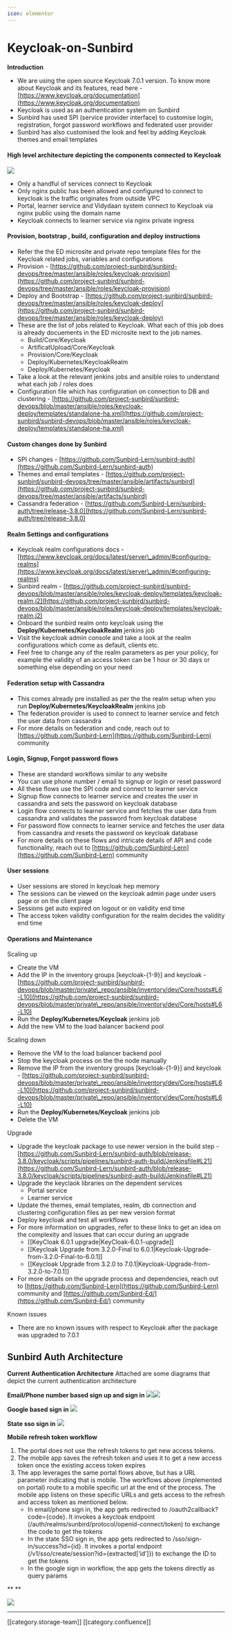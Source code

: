 ```yaml
---
icon: elementor
---
```


# Keycloak-on-Sunbird

**Introduction**

* We are using the open source Keycloak 7.0.1 version. To know more about Keycloak and its features, read here - [https://www.keycloak.org/documentation](https://www.keycloak.org/documentation)
* Keycloak is used as an authentication system on Sunbird
* Sunbird has used SPI (service provider interface) to customise login, registration, forgot password workflows and federated user provider
* Sunbird has also customised the look and feel by adding Keycloak themes and email templates

#### High level architecture depicting the components connected to Keycloak

![](../../../../../.gitbook/assets/image-20230114-150152.png)

* Only a handful of services connect to Keycloak
* Only nginx public has been allowed and configured to connect to keycloak is the traffic originates from outside VPC
* Portal, learner service and Vidydaan system connect to Keycloak via nginx public using the domain name
* Keycloak connects to learner service via nginx private ingress

#### Provision, bootstrap , build, configuration and deploy instructions

* Refer the the ED microsite and private repo template files for the Keycloak related jobs, variables and configurations
* Provision - [https://github.com/project-sunbird/sunbird-devops/tree/master/ansible/roles/keycloak-provision](https://github.com/project-sunbird/sunbird-devops/tree/master/ansible/roles/keycloak-provision)
* Deploy and Bootstrap - [https://github.com/project-sunbird/sunbird-devops/tree/master/ansible/roles/keycloak-deploy](https://github.com/project-sunbird/sunbird-devops/tree/master/ansible/roles/keycloak-deploy)
* These are the list of jobs related to Keycloak. What each of this job does is already docuements in the ED microsite next to the job names.
  * Build/Core/Keycloak
  * ArtificatUpload/Core/Keycloak
  * Provision/Core/Keycloak
  * Deploy/Kubernetes/KeycloakRealm
  * Deploy/Kubernetes/Keycloak
* Take a look at the relevant jenkins jobs and ansible roles to understand what each job / roles does
* Configuration file which has configuration on connection to DB and clustering - [https://github.com/project-sunbird/sunbird-devops/blob/master/ansible/roles/keycloak-deploy/templates/standalone-ha.xml](https://github.com/project-sunbird/sunbird-devops/blob/master/ansible/roles/keycloak-deploy/templates/standalone-ha.xml)

#### Custom changes done by Sunbird

* SPI changes - [https://github.com/Sunbird-Lern/sunbird-auth](https://github.com/Sunbird-Lern/sunbird-auth)
* Themes and email templates - [https://github.com/project-sunbird/sunbird-devops/tree/master/ansible/artifacts/sunbird](https://github.com/project-sunbird/sunbird-devops/tree/master/ansible/artifacts/sunbird)
* Cassandra federation - [https://github.com/Sunbird-Lern/sunbird-auth/tree/release-3.8.0](https://github.com/Sunbird-Lern/sunbird-auth/tree/release-3.8.0)

#### Realm Settings and configurations

* Keycloak realm configurations docs -[https://www.keycloak.org/docs/latest/server\_admin/#configuring-realms](https://www.keycloak.org/docs/latest/server\_admin/#configuring-realms)
* Sunbird realm - [https://github.com/project-sunbird/sunbird-devops/blob/master/ansible/roles/keycloak-deploy/templates/keycloak-realm.j2](https://github.com/project-sunbird/sunbird-devops/blob/master/ansible/roles/keycloak-deploy/templates/keycloak-realm.j2)
* Onboard the sunbird realm onto keycloak using the **Deploy/Kubernetes/KeycloakRealm** jenkins job
* Visit the keycloak admin console and take a look at the realm configurations which come as default, clients etc.
* Feel free to change any of the realm parameters as per your policy, for example the validity of an access token can be 1 hour or 30 days or something else depending on your need

#### Federation setup with Cassandra

* This comes already pre installed as per the the realm setup when you run **Deploy/Kubernetes/KeycloakRealm** jenkins job
* The federation provider is used to connect to learner service and fetch the user data from cassandra
* For more details on federation and code, reach out to [https://github.com/Sunbird-Lern](https://github.com/Sunbird-Lern) community

#### Login, Signup, Forgot password flows

* These are standard workflows similar to any website
* You can use phone number / email to signup or login or reset password
* All these flows use the SPI code and connect to learner service
* Signup flow connects to learner service and creates the user in cassandra and sets the password on keycloak database
* Login flow connects to learner service and fetches the user data from cassandra and validates the password from keycloak database
* For password flow connects to learner service and fetches the user data from cassandra and resets the password on keycloak database
* For more details on these flows and intricate details of API and code functionality, reach out to [https://github.com/Sunbird-Lern](https://github.com/Sunbird-Lern) community

#### User sessions

* User sessions are stored in keycloak hep memory
* The sessions can be viewed on the keycloak admin page under users page or on the client page
* Sessions get auto expired on logout or on validity end time
* The access token validity configuration for the realm decides the validity end time

#### Operations and Maintenance

Scaling up

* Create the VM
* Add the IP in the inventory groups \[keycloak-{1-9}] and keycloak - [https://github.com/project-sunbird/sunbird-devops/blob/master/private\_repo/ansible/inventory/dev/Core/hosts#L6-L10](https://github.com/project-sunbird/sunbird-devops/blob/master/private\_repo/ansible/inventory/dev/Core/hosts#L6-L10)
* Run the **Deploy/Kubernetes/Keycloak** jenkins job
* Add the new VM to the load balancer backend pool

Scaling down

* Remove the VM to the load balancer backend pool
* Stop the keycloak process on the the node manually
* Remove the IP from the inventory groups \[keycloak-{1-9}] and keycloak - [https://github.com/project-sunbird/sunbird-devops/blob/master/private\_repo/ansible/inventory/dev/Core/hosts#L6-L10](https://github.com/project-sunbird/sunbird-devops/blob/master/private\_repo/ansible/inventory/dev/Core/hosts#L6-L10)
* Run the **Deploy/Kubernetes/Keycloak** jenkins job
* Delete the VM

Upgrade

* Upgrade the keycloak package to use newer version in the build step - [https://github.com/Sunbird-Lern/sunbird-auth/blob/release-3.8.0/keycloak/scripts/pipelines/sunbird-auth-build/Jenkinsfile#L21](https://github.com/Sunbird-Lern/sunbird-auth/blob/release-3.8.0/keycloak/scripts/pipelines/sunbird-auth-build/Jenkinsfile#L21)
* Upgrade the keyclaok libraries on the dependent services
  * Portal service
  * Learner service
* Update the themes, email templates, realm, db connection and clustering configuration files as per new version format
* Deploy keycloak and test all workflows
* For more information on upgrades, refer to these links to get an idea on the complexity and issues that can occur during an upgrade
  * \[\[KeyCloak 6.0.1 upgrade|KeyCloak-6.0.1-upgrade]]
  * \[\[Keycloak Upgrade from 3.2.0-Final to 6.0.1|Keycloak-Upgrade-from-3.2.0-Final-to-6.0.1]]
  * \[\[Keycloak Upgrade from 3.2.0 to 7.0.1|Keycloak-Upgrade-from-3.2.0-to-7.0.1]]
* For more details on the upgrade process and dependencies, reach out to [https://github.com/Sunbird-Lern](https://github.com/Sunbird-Lern) community and [https://github.com/Sunbird-Ed/](https://github.com/Sunbird-Ed/) community

Known issues

* There are no known issues with respect to Keycloak after the package was upgraded to 7.0.1

## Sunbird Auth Architecture

**Current Authentication Architecture** Attached are some diagrams that depict the current authentication architecture

**Email/Phone number based sign up and sign in** ![](../../../../../.gitbook/assets/cbimage.png)![](<../../../../../.gitbook/assets/cbimage (1).png>)

**Google based sign in** ![](<../../../../../.gitbook/assets/cbimage (2).png>)

**State sso sign in** ![](<../../../../../.gitbook/assets/cbimage (3).png>)

**Mobile refresh token workflow**

1. The portal does not use the refresh tokens to get new access tokens.
2. The mobile app saves the refresh token and uses it to get a new access token once the existing access token expires
3. The app leverages the same portal flows above, but has a URL parameter indicating that is mobile. The workflows above (implemented on portal) route to a mobile specific url at the end of the process. The mobile app listens on these specific URLs and gets access to the refresh and access token as mentioned below.
   * In email/phone sign in, the app gets redirected to /oauth2callback?code={code}. It invokes a keycloak endpoint (/auth/realms/sunbird/protocol/openid-connect/token) to exchange the code to get the tokens
   * In the state SSO sign in, the app gets redirected to /sso/sign-in/success?id={id}. It invokes a portal endpoint (/v1/sso/create/session?id={extracted\[‘id’]}) to exchange the ID to get the tokens
   * In the google sign in workflow, the app gets the tokens directly as query params

\*\* \*\*

![](<../../../../../.gitbook/assets/cbimage (4).png>)

***

\[\[category.storage-team]] \[\[category.confluence]]
